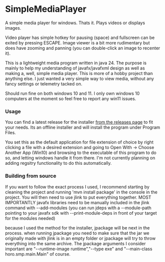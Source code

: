 # SimpleMediaPlayer
A simple media player for windows. Thats it. Plays videos or displays images.

Video player has simple hotkey for pausing (space) and fullscreen can be exited by pressing ESCAPE. Image viewer is a bit more rudimentary but does have zooming and panning (you can double-click an image to recenter it).

This is a lightweight media program written in java 24. The purpose is mainly to help my understanding of javafx/javafxml design as well as making a, well, simple media player. This is more of a hobby project than anything else. I just wanted a very simple way to view media, without any fancy settings or telemetry tacked on.

Should run fine on both windows 10 and 11. I only own windows 10 computers at the moment so feel free to report any win11 issues. 


### Usage

You can find a latest release for the installer [from the releases page](https://github.com/H0rologium/SimpleMediaPlayer/releases) to fit your needs. Its an offline installer and will install the program under Program Files.

You set this as the default application for file extension of choice by right clicking a file with a desired extension and going to Open With -> Choose Another App (Win10) and browsing to the executable of this program to do so, and letting windows handle it from there. I'm not currently planning on adding regsitry functionality to do this automatically.

### Building from source

If you want to follow the exact process I used, I recommend starting by cleaning the project and running 'mvn install package' in the console in the project. You will then need to use jlink to put everything together. 
MOST IMPORTANTLY javafx libraries need to be manually included in the jlink command with --add-modules (you can run jdeps with a --module-path pointing to your javafx sdk with --print-module-deps in front of your target for the modules needed)

because I used the method for the installer, jpackage will be next in the process. when running jpackage you need to make sure that the jar we originally made with jlink is in an empty folder or jpackage will try to throw everything into the same archive. The jpackage arguments I consider important are "--runtime-image runtime","--type exe" and "--main-class horo.smp.main.Main" of course.
